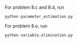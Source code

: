 For problem 8.c and 8.d, run
```
python parameter_estimation.py
```

For problem 8.e, run
```
python variable_elimination.py
```
